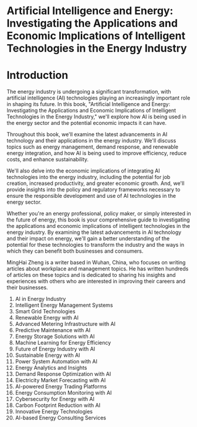 # Artificial Intelligence and Energy: Investigating the Applications and Economic Implications of Intelligent Technologies in the Energy Industry

# Introduction

The energy industry is undergoing a significant transformation, with artificial intelligence (AI) technologies playing an increasingly important role in shaping its future. In this book, "Artificial Intelligence and Energy: Investigating the Applications and Economic Implications of Intelligent Technologies in the Energy Industry," we'll explore how AI is being used in the energy sector and the potential economic impacts it can have.

Throughout this book, we'll examine the latest advancements in AI technology and their applications in the energy industry. We'll discuss topics such as energy management, demand response, and renewable energy integration, and how AI is being used to improve efficiency, reduce costs, and enhance sustainability.

We'll also delve into the economic implications of integrating AI technologies into the energy industry, including the potential for job creation, increased productivity, and greater economic growth. And, we'll provide insights into the policy and regulatory frameworks necessary to ensure the responsible development and use of AI technologies in the energy sector.

Whether you're an energy professional, policy maker, or simply interested in the future of energy, this book is your comprehensive guide to investigating the applications and economic implications of intelligent technologies in the energy industry. By examining the latest advancements in AI technology and their impact on energy, we'll gain a better understanding of the potential for these technologies to transform the industry and the ways in which they can benefit both businesses and consumers.

MingHai Zheng is a writer based in Wuhan, China, who focuses on writing articles about workplace and management topics. He has written hundreds of articles on these topics and is dedicated to sharing his insights and experiences with others who are interested in improving their careers and their businesses.



1. AI in Energy Industry
2. Intelligent Energy Management Systems
3. Smart Grid Technologies
4. Renewable Energy with AI
5. Advanced Metering Infrastructure with AI
6. Predictive Maintenance with AI
7. Energy Storage Solutions with AI
8. Machine Learning for Energy Efficiency
9. Future of Energy Industry with AI
10. Sustainable Energy with AI
11. Power System Automation with AI
12. Energy Analytics and Insights
13. Demand Response Optimization with AI
14. Electricity Market Forecasting with AI
15. AI-powered Energy Trading Platforms
16. Energy Consumption Monitoring with AI
17. Cybersecurity for Energy with AI
18. Carbon Footprint Reduction with AI
19. Innovative Energy Technologies
20. AI-based Energy Consulting Services

